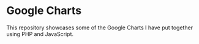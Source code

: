  # Google Charts
 This repository showcases some of the Google Charts I have put together using PHP and JavaScript.
